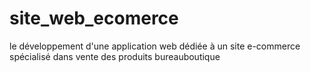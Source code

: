 # site_web_ecomerce
le développement d'une application web dédiée à un site e-commerce spécialisé dans vente des produits bureauboutique

